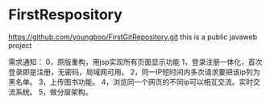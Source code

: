 ﻿FirstRespository
================

https://github.com/youngboo/FirstGitRepository.git
this is a public javaweb project

需求通知：
0，原版重构，用jsp实现所有页面显示功能
1，登录注册一体化，首次登录即是注册，无密码，局域网可用。
2，同一IP短时间内多次请求要把该ip列为黑名单。
3，上传图书功能。
4，浏览同一个网页的不同ip可以相互交流。实时交流系统。
5，做分层架构。